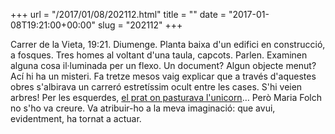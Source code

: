 +++
url = "/2017/01/08/202112.html"
title = ""
date = "2017-01-08T19:21:00+00:00"
slug = "202112"
+++

Carrer de la Vieta, 19:21. Diumenge. Planta baixa d'un edifici en construcció, a fosques. Tres homes al voltant d'una taula, capcots. Parlen. Examinen alguna cosa il·luminada per un flexo. Un document? Algun objecte menut? Ací hi ha un misteri. Fa tretze mesos vaig explicar que a través d'aquestes obres s'albirava un carreró estretíssim ocult entre les cases. S'hi veien arbres! Per les esquerdes, [el prat on pasturava l'unicorn](/llibres/uncelnouiunaterranova/mariafolch-uncelnouiunaterranova/#:~:text=ver%20el%20prado%20donde%20relincha%20el%20unicornio)… Però Maria Folch no s'ho va creure. Va atribuir-ho a la meva imaginació: que avui, evidentment, ha tornat a actuar.

